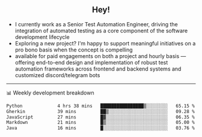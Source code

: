 <h2 align="center">Hey!</h2>

- I currently work as a Senior Test Automation Engineer, driving the integration of automated testing as a core component of the software development lifecycle
- Exploring a new project? I'm happy to support meaningful initiatives on a pro bono basis when the concept is compelling
-  available for paid engagements on both a project and hourly basis — offering end-to-end design and implementation of robust test automation frameworks across frontend and backend systems and customized discord/telegram bots
  
  -------
  
📊 Weekly development breakdown

<!--START_SECTION:waka-->

```txt
Python             4 hrs 38 mins   ████████████████▒░░░░░░░░   65.15 %
Gherkin            39 mins         ██▒░░░░░░░░░░░░░░░░░░░░░░   09.28 %
JavaScript         27 mins         █▓░░░░░░░░░░░░░░░░░░░░░░░   06.35 %
Markdown           21 mins         █▒░░░░░░░░░░░░░░░░░░░░░░░   05.00 %
Java               16 mins         █░░░░░░░░░░░░░░░░░░░░░░░░   03.76 %
```

<!--END_SECTION:waka-->
